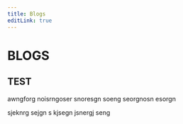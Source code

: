 ```yaml
---
title: Blogs
editLink: true
---
```

# BLOGS

## TEST

awngforg noisrngoser
snoresgn soeng  seorgnosn esorgn 

sjeknrg sejgn s
kjsegn jsnergj seng
